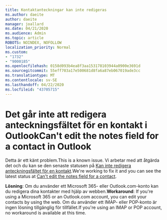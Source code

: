 ```yaml
---
title: Kontaktanteckningar kan inte redigeras
ms.author: daeite
author: daeite
manager: joallard
ms.date: 04/21/2020
ms.audience: Admin
ms.topic: article
ROBOTS: NOINDEX, NOFOLLOW
localization_priority: Normal
ms.custom:
- "1732"
- "9000185"
ms.openlocfilehash: 0158d093b4ea8f3aa153178103944a0900e3691d
ms.sourcegitcommit: 55eff703a17e500681d8fa6a87eb067019ade3cc
ms.translationtype: MT
ms.contentlocale: sv-SE
ms.lasthandoff: 04/22/2020
ms.locfileid: "43705715"
---
```

# <a name="cant-edit-the-notes-field-for-a-contact-in-outlook"></a><span data-ttu-id="87243-102">Det går inte att redigera anteckningsfältet för en kontakt i Outlook</span><span class="sxs-lookup"><span data-stu-id="87243-102">Can't edit the notes field for a contact in Outlook</span></span>

<span data-ttu-id="87243-103">Detta är ett känt problem.</span><span class="sxs-lookup"><span data-stu-id="87243-103">This is a known issue.</span></span> <span data-ttu-id="87243-104">Vi arbetar med att åtgärda det och du kan se den senaste statusen på [Kan inte redigera anteckningsfältet för en kontakt](https://support.office.com/article/fb8394ce-04ce-48b5-bae4-be46f77f10fe).</span><span class="sxs-lookup"><span data-stu-id="87243-104">We're working to fix it and you can see the latest status at [Can't edit the notes field for a contact](https://support.office.com/article/fb8394ce-04ce-48b5-bae4-be46f77f10fe).</span></span>

<span data-ttu-id="87243-105">**Lösning**: Om du använder ett Microsoft 365- eller Outlook.com-konto kan du redigera dina kontakter med hjälp av webben.</span><span class="sxs-lookup"><span data-stu-id="87243-105">**Workaround**: If you're using a Microsoft 365 or an Outlook.com account, you can edit your contacts by using the web.</span></span> <span data-ttu-id="87243-106">Om du använder ett IMAP- eller POP-konto är ingen lösning tillgänglig för tillfället.</span><span class="sxs-lookup"><span data-stu-id="87243-106">If you're using an IMAP or POP account, no workaround is available at this time.</span></span>